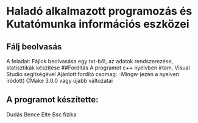 # Haladó alkalmazott programozás és Kutatómunka információs eszközei

## Fálj beolvasás
A feladat:
Fájlok beolvasása egy txt-ből, az adatok rendszerezése, statisztikák készítése
##Fordítás
A programot c++ nyelvben írtam, Visual Studio segítségével
Ajánlott fordító csomag: 
-Mingw (ezen a nyelven íródott)
CMake 3.0.0 vagy újabb változatai

## A programot készítette:
Dudás Bence
Elte Bsc fizika
